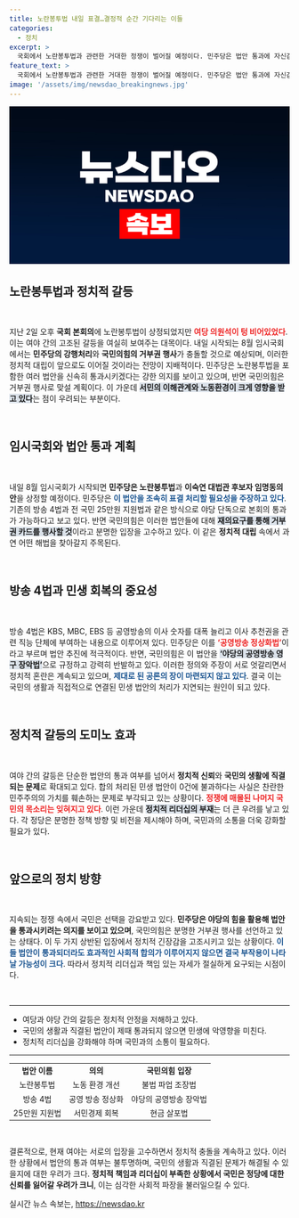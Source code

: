 ```yaml
---
title: 노란봉투법 내일 표결…결정적 순간 기다리는 이들
categories:
  - 정치
excerpt: >
  국회에서 노란봉투법과 관련한 거대한 정쟁이 벌어질 예정이다. 민주당은 법안 통과에 자신감 넘치지만, 국민의힘은 강력한 거부권 카드를 꺼내며 맞설 준비를 하고 있다. 여야의 팽팽한 신경전 속, 민생은 과연 언제 회복될까?
feature_text: >
  국회에서 노란봉투법과 관련한 거대한 정쟁이 벌어질 예정이다. 민주당은 법안 통과에 자신감 넘치지만, 국민의힘은 강력한 거부권 카드를 꺼내며 맞설 준비를 하고 있다. 여야의 팽팽한 신경전 속, 민생은 과연 언제 회복될까?
image: '/assets/img/newsdao_breakingnews.jpg'
---
```


<p><img src="/assets/img/newsdao_breakingnews.jpg" alt="pcversion 속보" /></p>

<h2 data-ke-size="size26">노란봉투법과 정치적 갈등</h2>

<p data-ke-size="size16">&nbsp;</p>

<p>지난 2일 오후 <b>국회 본회의</b>에 노란봉투법이 상정되었지만 <b><span style="color: #ee2323;">여당 의원석이 텅 비어있었다</span></b>. 이는 여야 간의 고조된 갈등을 여실히 보여주는 대목이다. 내일 시작되는 8월 임시국회에서는 <b>민주당의 강행처리</b>와 <b>국민의힘의 거부권 행사</b>가 충돌할 것으로 예상되며, 이러한 정치적 대립이 앞으로도 이어질 것이라는 전망이 지배적이다. 민주당은 노란봉투법을 포함한 여러 법안을 신속히 통과시키겠다는 강한 의지를 보이고 있으며, 반면 국민의힘은 거부권 행사로 맞설 계획이다. 이 가운데 <b><span style="background-color: #21538527;">서민의 이해관계와 노동환경이 크게 영향을 받고 있다</span></b>는 점이 우려되는 부분이다. </p>

<p data-ke-size="size16">&nbsp;</p>

<h2 data-ke-size="size26">임시국회와 법안 통과 계획</h2>

<p data-ke-size="size16">&nbsp;</p>

<p>내일 8월 임시국회가 시작되면 <b>민주당은 노란봉투법</b>과 <b>이숙연 대법관 후보자 임명동의안</b>을 상정할 예정이다. 민주당은 <b><span style="color: #1a5490;">이 법안을 조속히 표결 처리할 필요성을 주장하고 있다</span></b>. 기존의 방송 4법과 전 국민 25만원 지원법과 같은 방식으로 야당 단독으로 본회의 통과가 가능하다고 보고 있다. 반면 국민의힘은 이러한 법안들에 대해 <b><span style="background-color: #21538527;">재의요구를 통해 거부권 카드를 행사할 것</span></b>이라고 분명한 입장을 고수하고 있다. 이 같은 <b>정치적 대립</b> 속에서 과연 어떤 해법을 찾아갈지 주목된다.</p>

<p data-ke-size="size16">&nbsp;</p>

<h2 data-ke-size="size26">방송 4법과 민생 회복의 중요성</h2>

<p data-ke-size="size16">&nbsp;</p>

<p>방송 4법은 KBS, MBC, EBS 등 공영방송의 이사 숫자를 대폭 늘리고 이사 추천권을 관련 직능 단체에 부여하는 내용으로 이루어져 있다. 민주당은 이를 <b><span style="color: #ee2323;">‘공영방송 정상화법’</span></b>이라고 부르며 법안 추진에 적극적이다. 반면, 국민의힘은 이 법안을 <b><span style="background-color: #21538527;">‘야당의 공영방송 영구 장악법’</span></b>으로 규정하고 강력히 반발하고 있다. 이러한 정의와 주장이 서로 엇갈리면서 정치적 혼란은 계속되고 있으며, <b><span style="color: #1a5490;">제대로 된 공론의 장이 마련되지 않고 있다</span></b>. 결국 이는 국민의 생활과 직접적으로 연결된 민생 법안의 처리가 지연되는 원인이 되고 있다.</p>

<p data-ke-size="size16">&nbsp;</p>

<h2 data-ke-size="size26">정치적 갈등의 도미노 효과</h2>

<p data-ke-size="size16">&nbsp;</p>

<p>여야 간의 갈등은 단순한 법안의 통과 여부를 넘어서 <b>정치적 신뢰</b>와 <b>국민의 생활에 직결되는 문제</b>로 확대되고 있다. 합의 처리된 민생 법안이 0건에 불과하다는 사실은 찬란한 민주주의의 가치를 훼손하는 문제로 부각되고 있는 상황이다. <b><span style="color: #ee2323;">정쟁에 매몰된 나머지 국민의 목소리는 잊혀지고 있다</span></b>. 이런 가운데 <b><span style="background-color: #21538527;">정치적 리더십의 부재</span></b>는 더 큰 우려를 낳고 있다. 각 정당은 분명한 정책 방향 및 비전을 제시해야 하며, 국민과의 소통을 더욱 강화할 필요가 있다.</p>

<p data-ke-size="size16">&nbsp;</p>

<h2 data-ke-size="size26">앞으로의 정치 방향</h2>

<p data-ke-size="size16">&nbsp;</p>

<p>지속되는 정쟁 속에서 국민은 선택을 강요받고 있다. <b>민주당은 야당의 힘을 활용해 법안을 통과시키려는 의지를 보이고 있으며</b>, 국민의힘은 분명한 거부권 행사를 선언하고 있는 상태다. 이 두 가지 상반된 입장에서 정치적 긴장감을 고조시키고 있는 상황이다. <b><span style="color: #1a5490;">이들 법안이 통과되더라도 효과적인 사회적 합의가 이루어지지 않으면 결국 부작용이 나타날 가능성이 크다</span></b>. 따라서 정치적 리더십과 책임 있는 자세가 절실하게 요구되는 시점이다.</p>

<p data-ke-size="size16">&nbsp;</p>

<hr />

<ul>
<li>여당과 야당 간의 갈등은 정치적 안정을 저해하고 있다.</li>
<li>국민의 생활과 직결된 법안이 제때 통과되지 않으면 민생에 악영향을 미친다.</li>
<li>정치적 리더십을 강화해야 하며 국민과의 소통이 필요하다.</li>
</ul>

<hr />

<table style="width: 100%; border-collapse: collapse;">
<tr>
<td style="text-align: center; height: 17px;"><b>법안 이름</b></td>
<td style="text-align: center; height: 17px;"><b>의의</b></td>
<td style="text-align: center; height: 17px;"><b>국민의힘 입장</b></td>
</tr>
<tr>
<td style="text-align: center; height: 17px;">노란봉투법</td>
<td style="text-align: center; height: 17px;">노동 환경 개선</td>
<td style="text-align: center; height: 17px;">불법 파업 조장법</td>
</tr>
<tr>
<td style="text-align: center; height: 17px;">방송 4법</td>
<td style="text-align: center; height: 17px;">공영 방송 정상화</td>
<td style="text-align: center; height: 17px;">야당의 공영방송 장악법</td>
</tr>
<tr>
<td style="text-align: center; height: 17px;">25만원 지원법</td>
<td style="text-align: center; height: 17px;">서민경제 회복</td>
<td style="text-align: center; height: 17px;">현금 살포법</td>
</tr>
</table>

<p data-ke-size="size16">&nbsp;</p>

<p>결론적으로, 현재 여야는 서로의 입장을 고수하면서 정치적 충돌을 계속하고 있다. 이러한 상황에서 법안의 통과 여부는 불투명하며, 국민의 생활과 직결된 문제가 해결될 수 있을지에 대한 우려가 크다. <b>정치적 책임과 리더십이 부족한 상황에서 국민은 정당에 대한 신뢰를 잃어갈 우려가 크니</b>, 이는 심각한 사회적 파장을 불러일으킬 수 있다.</p>
실시간 뉴스 속보는, <a href="https://newsdao.kr" rel="dofollow">https://newsdao.kr</a>



